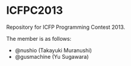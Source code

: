 ICFPC2013
=========

Repository for ICFP Programming Contest 2013.

The member is as follows:

- @nushio (Takayuki Muranushi)
- @gusmachine (Yu Sugawara)
